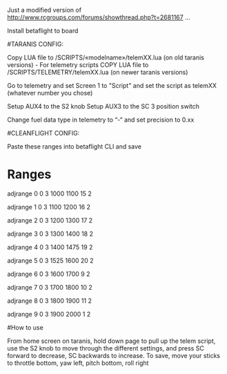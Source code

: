 Just a modified version of http://www.rcgroups.com/forums/showthread.php?t=2681167 ... 

Install betaflight to board

#TARANIS CONFIG:

Copy LUA file to /SCRIPTS/«modelname»/telemXX.lua (on old taranis versions) - For telemetry scripts
COPY LUA file to /SCRIPTS/TELEMETRY/telemXX.lua (on newer taranis versions) 

Go to telemetry and set Screen 1 to "Script" and set the script as telemXX (whatever number you chose)

Setup AUX4 to the S2 knob
Setup AUX3 to the SC 3 position switch

Change fuel data type in telemetry to “-“ and set precision to 0.xx

#CLEANFLIGHT CONFIG: 

Paste these ranges into betaflight CLI and save

# Ranges
adjrange 0 0 3 1000 1100 15 2

adjrange 1 0 3 1100 1200 16 2

adjrange 2 0 3 1200 1300 17 2

adjrange 3 0 3 1300 1400 18 2

adjrange 4 0 3 1400 1475 19 2

adjrange 5 0 3 1525 1600 20 2

adjrange 6 0 3 1600 1700 9 2

adjrange 7 0 3 1700 1800 10 2

adjrange 8 0 3 1800 1900 11 2

adjrange 9 0 3 1900 2000 1 2

#How to use

From home screen on taranis, hold down page to pull up the telem script, use the S2 knob to move through the different settings, and press SC forward to decrease, SC backwards to increase.  To save, move your sticks to throttle bottom, yaw left, pitch bottom, roll right
